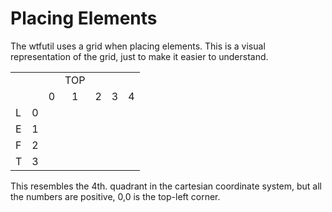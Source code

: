 # Placing Elements

The wtfutil uses a grid when placing elements. This is a visual representation of the grid, just to make it easier to understand.

|   |   |   |   |   |   |   |
|---|:-:|:-:|:-:|:-:|:-:|:-:|
|   |   |   |TOP|   |   |   |
|   |   | 0 | 1 | 2 | 3 | 4 |
| L | 0 |   |   |   |   |   |
| E | 1 |   |   |   |   |   |
| F | 2 |   |   |   |   |   |
| T | 3 |   |   |   |   |   |

This resembles the 4th. quadrant in the cartesian coordinate system, but all the numbers are positive, 0,0 is the top-left corner.
